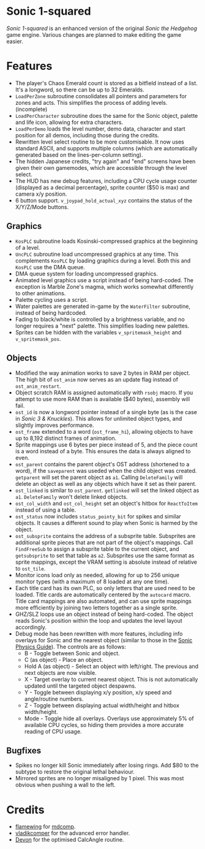 # Sonic 1-squared

_Sonic 1-squared_ is an enhanced version of the original _Sonic the Hedgehog_ game engine. Various changes are planned to make editing the game easier.

# Features
* The player's Chaos Emerald count is stored as a bitfield instead of a list. It's a longword, so there can be up to 32 Emeralds.
* `LoadPerZone` subroutine consolidates all pointers and parameters for zones and acts. This simplifies the process of adding levels. (incomplete)
* `LoadPerCharacter` subroutine does the same for the Sonic object, palette and life icon, allowing for extra characters.
* `LoadPerDemo` loads the level number, demo data, character and start position for all demos, including those during the credits.
* Rewritten level select routine to be more customisable. It now uses standard ASCII, and supports multiple columns (which are automatically generated based on the lines-per-column setting).
* The hidden Japanese credits, "try again" and "end" screens have been given their own gamemodes, which are accessible through the level select.
* The HUD has new debug features, including a CPU cycle usage counter (displayed as a decimal percentage), sprite counter ($50 is max) and camera x/y position.
* 6 button support. `v_joypad_hold_actual_xyz` contains the status of the X/Y/Z/Mode buttons.

## Graphics
* `KosPLC` subroutine loads Kosinski-compressed graphics at the beginning of a level.
* `UncPLC` subroutine load uncompressed graphics at any time. This complements `KosPLC` by loading graphics during a level. Both this and `KosPLC` use the DMA queue.
* DMA queue system for loading uncompressed graphics.
* Animated level graphics use a script instead of being hard-coded. The exception is Marble Zone's magma, which works somewhat differently to other animations.
* Palette cycling uses a script.
* Water palettes are generated in-game by the `WaterFilter` subroutine, instead of being hardcoded.
* Fading to black/white is controlled by a brightness variable, and no longer requires a "next" palette. This simplifies loading new palettes.
* Sprites can be hidden with the variables `v_spritemask_height` and `v_spritemask_pos`.

## Objects
* Modified the way animation works to save 2 bytes in RAM per object. The high bit of `ost_anim` now serves as an update flag instead of `ost_anim_restart`.
* Object scratch RAM is assigned automatically with `rsobj` macro. If you attempt to use more RAM than is available ($40 bytes), assembly will fail.
* `ost_id` is now a longword pointer instead of a single byte (as is the case in _Sonic 3 & Knuckles_). This allows for unlimited object types, and slightly improves performance.
* `ost_frame` extended to a word (`ost_frame_hi`), allowing objects to have up to 8,192 distinct frames of animation.
* Sprite mappings use 6 bytes per piece instead of 5, and the piece count is a word instead of a byte. This ensures the data is always aligned to even.
* `ost_parent` contains the parent object's OST address (shortened to a word), if the `saveparent` was useded when the child object was created. `getparent` will set the parent object as `a1`. Calling `DeleteFamily` will delete an object as well as any objects which have it set as their parent.
* `ost_linked` is similar to `ost_parent`. `getlinked` will set the linked object as `a1`. `DeleteFamily` won't delete linked objects.
* `ost_col_width` and `ost_col_height` set an object's hitbox for `ReactToItem` instead of using a table.
* `ost_status` now includes `status_pointy_bit` for spikes and similar objects. It causes a different sound to play when Sonic is harmed by the object.
* `ost_subsprite` contains the address of a subsprite table. Subsprites are additional sprite pieces that are not part of the object's mappings. Call `FindFreeSub` to assign a subsprite table to the current object, and `getsubsprite` to set that table as `a2`. Subsprites use the same format as sprite mappings, except the VRAM setting is absolute instead of relative to `ost_tile`.
* Monitor icons load only as needed, allowing for up to 256 unique monitor types (with a maximum of 8 loaded at any one time).
* Each title card has its own PLC, so only letters that are used need to be loaded. Title cards are automatically centered by the `autocard` macro. Title card mappings are also automated, and can use sprite mappings more efficiently by joining two letters together as a single sprite.
* GHZ/SLZ loops use an object instead of being hard-coded. The object reads Sonic's position within the loop and updates the level layout accordingly.
* Debug mode has been rewritten with more features, including info overlays for Sonic and the nearest object (similar to those in the [Sonic Physics Guide](http://info.sonicretro.org/Sonic_Physics_Guide)). The controls are as follows:
  * B - Toggle between Sonic and object.
  * C (as object) - Place an object.
  * Hold A (as object) - Select an object with left/right. The previous and next objects are now visible.
  * X - Target overlay to current nearest object. This is not automatically updated until the targeted object despawns.
  * Y - Toggle between displaying x/y position, x/y speed and angle/routine numbers.
  * Z - Toggle between displaying actual width/height and hitbox width/height.
  * Mode - Toggle hide all overlays. Overlays use approximately 5% of available CPU cycles, so hiding them provides a more accurate reading of CPU usage.

## Bugfixes
* Spikes no longer kill Sonic immediately after losing rings. Add $80 to the subtype to restore the original lethal behaviour.
* Mirrored sprites are no longer misaligned by 1 pixel. This was most obvious when pushing a wall to the left.

# Credits
* [flamewing](https://github.com/flamewing) for [mdcomp](https://github.com/flamewing/mdcomp).
* [vladikcomper](https://github.com/vladikcomper) for the advanced error handler.
* [Devon](https://github.com/Ralakimus) for the optimised CalcAngle routine.